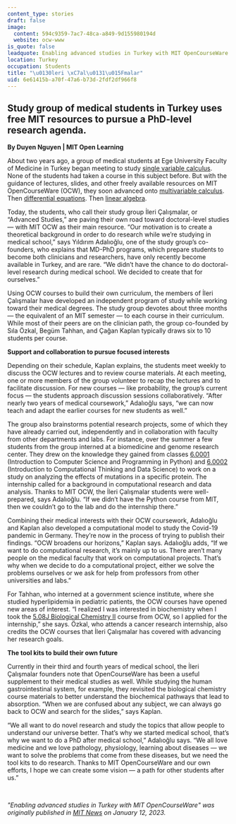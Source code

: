 ```yaml
---
content_type: stories
draft: false
image:
  content: 594c9359-7ac7-48ca-a849-9d155980194d
  website: ocw-www
is_quote: false
leadquote: Enabling advanced studies in Turkey with MIT OpenCourseWare
location: Turkey
occupation: Students
title: "\u0130leri \xC7al\u0131\u015Fmalar"
uid: 6e61415b-a70f-47a6-b73d-2fdf2df966f8
---
```

## **Study group of medical students in Turkey uses free MIT resources to pursue a PhD-level research agenda.**

**By Duyen Nguyen | MIT Open Learning**

About two years ago, a group of medical students at Ege University Faculty of Medicine in Turkey began meeting to study [single variable calculus](https://ocw.mit.edu/courses/18-01sc-single-variable-calculus-fall-2010/). None of the students had taken a course in this subject before. But with the guidance of lectures, slides, and other freely available resources on MIT OpenCourseWare (OCW), they soon advanced onto [multivariable calculus](https://ocw.mit.edu/courses/18-02sc-multivariable-calculus-fall-2010/). Then [differential equations](https://ocw.mit.edu/courses/18-03sc-differential-equations-fall-2011/). Then [linear algebra](https://ocw.mit.edu/courses/18-06sc-linear-algebra-fall-2011/).

Today, the students, who call their study group İleri Çalışmalar, or “Advanced Studies,” are paving their own road toward doctoral-level studies — with MIT OCW as their main resource. “Our motivation is to create a theoretical background in order to do research while we’re studying in medical school,” says Yıldırım Adalıoğlu, one of the study group’s co-founders, who explains that MD-PhD programs, which prepare students to become both clinicians and researchers, have only recently become available in Turkey, and are rare. “We didn’t have the chance to do doctoral-level research during medical school. We decided to create that for ourselves.”

Using OCW courses to build their own curriculum, the members of İleri Çalışmalar have developed an independent program of study while working toward their medical degrees. The study group devotes about three months — the equivalent of an MIT semester — to each course in their curriculum. While most of their peers are on the clinician path, the group co-founded by Sıla Özkal, Begüm Tahhan, and Çağan Kaplan typically draws six to 10 students per course.

**Support and collaboration to pursue focused interests**

Depending on their schedule, Kaplan explains, the students meet weekly to discuss the OCW lectures and to review course materials. At each meeting, one or more members of the group volunteer to recap the lectures and to facilitate discussion. For new courses — like probability, the group’s current focus — the students approach discussion sessions collaboratively. “After nearly two years of medical coursework,” Adalıoğlu says, “we can now teach and adapt the earlier courses for new students as well.”

The group also brainstorms potential research projects, some of which they have already carried out, independently and in collaboration with faculty from other departments and labs. For instance, over the summer a few students from the group interned at a biomedicine and genome research center. They drew on the knowledge they gained from classes [6.0001](https://ocw.mit.edu/courses/6-0001-introduction-to-computer-science-and-programming-in-python-fall-2016/) (Introduction to Computer Science and Programming in Python) and [6.0002](https://ocw.mit.edu/courses/6-0002-introduction-to-computational-thinking-and-data-science-fall-2016/) (Introduction to Computational Thinking and Data Science) to work on a study on analyzing the effects of mutations in a specific protein. The internship called for a background in computational research and data analysis. Thanks to MIT OCW, the İleri Çalışmalar students were well-prepared, says Adalıoğlu. “If we didn’t have the Python course from MIT, then we couldn’t go to the lab and do the internship there.”

Combining their medical interests with their OCW coursework, Adalıoğlu and Kaplan also developed a computational model to study the Covid-19 pandemic in Germany. They’re now in the process of trying to publish their findings. “OCW broadens our horizons,” Kaplan says. Adalıoğlu adds, “If we want to do computational research, it’s mainly up to us. There aren’t many people on the medical faculty that work on computational projects. That’s why when we decide to do a computational project, either we solve the problems ourselves or we ask for help from professors from other universities and labs.”

For Tahhan, who interned at a government science institute, where she studied hyperlipidemia in pediatric patients, the OCW courses have opened new areas of interest. “I realized I was interested in biochemistry when I took the [5.08J Biological Chemistry II](https://ocw.mit.edu/courses/5-08j-biological-chemistry-ii-spring-2016/) course from OCW, so I applied for the internship,” she says. Özkal, who attends a cancer research internship, also credits the OCW courses that İleri Çalışmalar has covered with advancing her research goals. 

**The tool kits to build their own future**

Currently in their third and fourth years of medical school, the İleri Çalışmalar founders note that OpenCourseWare has been a useful supplement to their medical studies as well. While studying the human gastrointestinal system, for example, they revisited the biological chemistry course materials to better understand the biochemical pathways that lead to absorption. “When we are confused about any subject, we can always go back to OCW and search for the slides,” says Kaplan. 

“We all want to do novel research and study the topics that allow people to understand our universe better. That’s why we started medical school, that’s why we want to do a PhD after medical school,” Adalıoğlu says. “We all love medicine and we love pathology, physiology, learning about diseases — we want to solve the problems that come from these diseases, but we need the tool kits to do research. Thanks to MIT OpenCourseWare and our own efforts, I hope we can create some vision — a path for other students after us.” 

 

*"Enabling advanced studies in Turkey with MIT OpenCourseWare" was originally published in* [*MIT News*](https://news.mit.edu/2023/advanced-studies-mit-opencourseware-0112) *on January 12, 2023.*